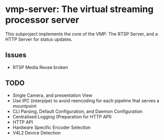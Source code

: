 # vmp-server: The virtual streaming processor server

This subproject implements the core of the VMP: The RTSP Server, and a HTTP Server for status updates. 

## Issues
- RTSP Media Reuse broken

## TODO
- Single Camera, and presentation View
- Use IPC (interpipe) to avoid reencoding for each pipeline that serves a mountpoint
- CLI Parsing, Default Configuration, and Daemon Configuration
- Centralised Logging (Preparation for HTTP API)
- HTTP API
- Hardware Specific Encoder Selection
- V4L2 Device Detection